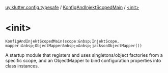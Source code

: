 [uy.klutter.config.typesafe](../index.md) / [KonfigAndInjektScopedMain](index.md) / [&lt;init&gt;](.)


# &lt;init&gt;

`KonfigAndInjektScopedMain(scope:&nbsp;InjektScope, mapper:&nbsp;ObjectMapper&nbsp;=&nbsp;jacksonObjectMapper())`

A startup module that registers and uses singletons/object factories from a specific scope,
and an ObjectMapper to bind configuration properties into class instances.



